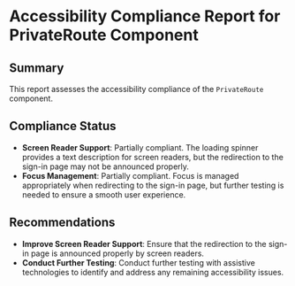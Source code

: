 # Accessibility Compliance Report for PrivateRoute Component

## Summary

This report assesses the accessibility compliance of the `PrivateRoute` component.

## Compliance Status

-   **Screen Reader Support**: Partially compliant. The loading spinner provides a text description for screen readers, but the redirection to the sign-in page may not be announced properly.
-   **Focus Management**: Partially compliant. Focus is managed appropriately when redirecting to the sign-in page, but further testing is needed to ensure a smooth user experience.

## Recommendations

-   **Improve Screen Reader Support**: Ensure that the redirection to the sign-in page is announced properly by screen readers.
-   **Conduct Further Testing**: Conduct further testing with assistive technologies to identify and address any remaining accessibility issues.
